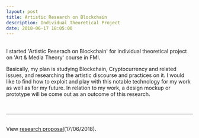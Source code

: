```yaml
---
layout: post
title: Artistic Research on Blockchain
description: Individual Theoretical Project
date: 2018-06-17 18:05:00
---
```


<br/>
I started 'Artistic Reserach on Blockchain' for individual theoretical project on 'Art & Media Theory' course in FMI.

Basically, my plan is studying Blockchain, Cryptocurrency and related issues, and researching the artistic discourse and practices on it. I would like to find how to exploit and play with this notable technology for my work as well as for my future. In relation to my work, a design mockup or prototype will be come out as an outcome of this research.

<br/>


***

<br/>
View <a href="https://drive.google.com/open?id=1mf6pXC1YJPKVgZwbJkF7MrlL-B6zeGVH" target="blank">research proposal</a>(17/06/2018).

<br/><br/>
